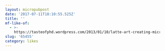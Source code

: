 ```yaml
---
layout: micropubpost
date: '2017-07-11T18:10:55.525Z'
title: ''
mf-like-of:
  - >-
    https://tasteofphd.wordpress.com/2013/01/10/latte-art-creating-microfoam-milk-without-a-steamer/
slug: '65455'
category: likes
---
```

